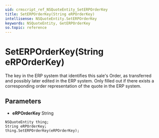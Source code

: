 ```yaml
---
uid: crmscript_ref_NSQuoteEntity_SetERPOrderKey
title: SetERPOrderKey(String eRPOrderKey)
intellisense: NSQuoteEntity.SetERPOrderKey
keywords: NSQuoteEntity, GetERPOrderKey
so.topic: reference
---
```


# SetERPOrderKey(String eRPOrderKey)

The key in the ERP system that identifies this sale's Order, as transferred and possibly later edited in the ERP system.  Only filled out if there exists a corresponding order representation of the quote in the ERP system.

## Parameters

* **eRPOrderKey** String

```crmscript
NSQuoteEntity thing;
String eRPOrderKey;
thing.SetERPOrderKey(eRPOrderKey);
```

